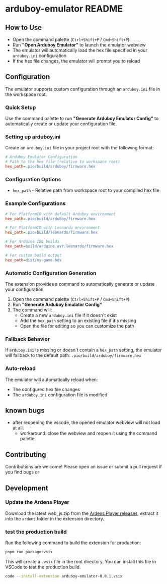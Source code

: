 # arduboy-emulator README

## How to Use

- Open the command palette (`Ctrl+Shift+P` / `Cmd+Shift+P`)
- Run **"Open Arduboy Emulator"** to launch the emulator webview
- The emulator will automatically load the hex file specified in your `arduboy.ini` configuration
- If the hex file changes, the emulator will prompt you to reload


## Configuration

The emulator supports custom configuration through an `arduboy.ini` file in the workspace root.

### Quick Setup

Use the command palette to run **"Generate Arduboy Emulator Config"** to automatically create or update your configuration file.

### Setting up arduboy.ini

Create an `arduboy.ini` file in your project root with the following format:

```ini
# Arduboy Emulator Configuration
# Path to the hex file (relative to workspace root)
hex_path=.pio/build/arduboy/firmware.hex
```

### Configuration Options

- `hex_path` - Relative path from workspace root to your compiled hex file

### Example Configurations

```ini
# For PlatformIO with default Arduboy environment
hex_path=.pio/build/arduboy/firmware.hex

# For PlatformIO with Leonardo environment  
hex_path=.pio/build/leonardo/firmware.hex

# For Arduino IDE builds
hex_path=build/arduino.avr.leonardo/firmware.hex

# For custom build output
hex_path=dist/my-game.hex
```

### Automatic Configuration Generation

The extension provides a command to automatically generate or update your configuration:

1. Open the command palette (`Ctrl+Shift+P` / `Cmd+Shift+P`)
2. Run **"Generate Arduboy Emulator Config"**
3. The command will:
   - Create a new `arduboy.ini` file if it doesn't exist
   - Add the `hex_path` setting to an existing file if it's missing
   - Open the file for editing so you can customize the path

### Fallback Behavior

If `arduboy.ini` is missing or doesn't contain a `hex_path` setting, the emulator will fallback to the default path: `.pio/build/arduboy/firmware.hex`

### Auto-reload

The emulator will automatically reload when:

- The configured hex file changes
- The `arduboy.ini` configuration file is modified

## known bugs

- after reopening the vscode, the opened emulator webview will not load at all.
  - workaround: close the webview and reopen it using the command palette.

## Contributing

Contributions are welcome! Please open an issue or submit a pull request if you find bugs or

## Development

### Update the Ardens Player

Download the latest web_js.zip from the [Ardens Player releases](https://github.com/tiberiusbrown/Ardens/releases),
extract it into the `ardens` folder in the extension directory.

### test the production build

Run the following command to build the extension for production:

```bash
pnpm run package:vsix
```

This will create a `.vsix` file in the root directory. You can install this file in VSCode to test the production build.

```bash
code --install-extension arduboy-emulator-0.0.1.vsix
```
